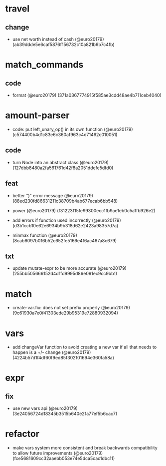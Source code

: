 # travel

## change

* use net worth instead of cash (@euro20179) (ab39ddde5e6caf5876f156732c10a821b6b7c4fb)


# match_commands

## code

* format (@euro20179) (371a0367774915f585ae3cdd48ae4b711ceb4040)


# amount-parser

* code: put left_unary_op() in its own function (@euro20179) (c574400b4d1c83e6c360af963c4d71462c010051)

## code

* turn Node into an abstract class (@euro20179) (127dbb8480a2fa561761d42f8a2051ddefe5dfd0)

## feat

* better ")" error message (@euro20179) (88ed230fd86631211c38709b4ab677ecab6bb548)

* power (@euro20179) (f31223f15fe99300ecc1fb9ae1eb0c5a1fb926e2)

* add errors if function used incorrectly (@euro20179) (d3b1ccb10e62e6934b9b318d62e2423a98357d7a)

* minmax function (@euro20179) (8cab6097b016b52c652fe5166e4f6ac467a8c679)

## txt

* update mutate-expr to be more accurate (@euro20179) (255bb505666152d4d1fd9995d86e091ec9cc9bb1)


# match

* create-var.fix: does not set prefix properly (@euro20179) (9c61930a7e0f41303ede29b95319e72880932094)


# vars

* add changeVar function to avoid creating a new var if all that needs to happen is a +/- change (@euro20179) (4224b57d1f4df60f9ed85f302101694e360fa58a)


# expr

## fix

* use new vars api (@euro20179) (3e24056724d18345b3515b640e21a77ef5b6cac7)


# refactor

* make vars system more consistent and break backwards compatibility to allow future improvements (@euro20179) (fce5681609cc32aaebb053e74e5dca5cac1dbc11)


